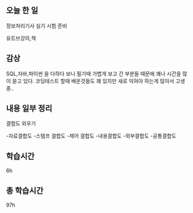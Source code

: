 ## 오늘 한 일

정보처리기사 실기 시험 준비

유트브강의,책


## 감상

SQL,자바,파이썬 을 다하다 보니 필기때 가볍게 보고 간 부분들 때문에 꽤나 시간을 많이 쏟고 있다. 코딩테스트 할때 배운것들도 꽤 있지만 
새로 익혀야 하는게 많아서 고생 중..

## 내용 일부 정리

결합도 외우기 

-자료결합도 
-스탬프 결합도 
-제어 결합도 
-내용결합도 
-외부결합도 
-공통결합도
## 학습시간

6h <br>

## 총 학습시간

97h
